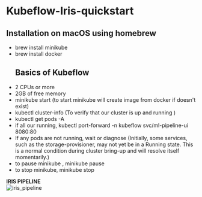 <h1>Kubeflow-Iris-quickstart</h1>
<h2>Installation on macOS using homebrew</h2>
<ul><li>brew install minikube</li>
<li>brew install docker</li><ul>
</ul>
<h2>Basics of Kubeflow</h2>
<li>2 CPUs or more</li>
   <li>2GB of free memory</li>
<li>minikube start (to start minikube will create image from docker if doesn't exist)</li> 
<li>kubectl cluster-info (To verify that our cluster is up and running )</li>
<li>kubectl get pods -A </li>
<li>if all our running, kubectl port-forward -n kubeflow svc/ml-pipeline-ui 8080:80</li>
<li>If any pods are not running, wait or diagnose (Initially, some services, such as the storage-provisioner, may not yet be in a Running state. This is a normal condition during cluster bring-up and will resolve itself momentarily.)</li>
<li>to pause minikube , minikube pause</li>
<li>to stop minikube, minikube stop</li>
</ul>



**IRIS PIPELINE** <br>
![iris_pipeline](https://github.com/Bhavleenk/Kubeflow-Iris-quickstart/assets/107846946/f350db1e-ec40-4bc8-aa8a-ed1477986afe)




